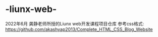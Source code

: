 # -liunx-web-
2022年6月
龚静老师所授的Liunx web开发课程项目仓库
参考css格式:
https://github.com/akashyap2013/Complete_HTML_CSS_Blog_Website

